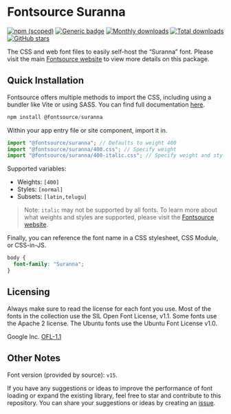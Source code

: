 # Fontsource Suranna

[![npm (scoped)](https://img.shields.io/npm/v/@fontsource/suranna?color=brightgreen)](https://www.npmjs.com/package/@fontsource/suranna) [![Generic badge](https://img.shields.io/badge/fontsource-passing-brightgreen)](https://github.com/fontsource/fontsource) [![Monthly downloads](https://badgen.net/npm/dm/@fontsource/suranna)](https://github.com/fontsource/fontsource) [![Total downloads](https://badgen.net/npm/dt/@fontsource/suranna)](https://github.com/fontsource/fontsource) [![GitHub stars](https://img.shields.io/github/stars/fontsource/fontsource.svg?style=social&label=Star)](https://github.com/fontsource/fontsource/stargazers)

The CSS and web font files to easily self-host the “Suranna” font. Please visit the main [Fontsource website](https://fontsource.org/fonts/suranna) to view more details on this package.

## Quick Installation

Fontsource offers multiple methods to import the CSS, including using a bundler like Vite or using SASS. You can find full documentation [here](https://fontsource.org/docs/getting-started/introduction).

```javascript
npm install @fontsource/suranna
```

Within your app entry file or site component, import it in.

```javascript
import "@fontsource/suranna"; // Defaults to weight 400
import "@fontsource/suranna/400.css"; // Specify weight
import "@fontsource/suranna/400-italic.css"; // Specify weight and style
```

Supported variables:
- Weights: `[400]`
- Styles: `[normal]`
- Subsets: `[latin,telugu]`

> Note: `italic` may not be supported by all fonts. To learn more about what weights and styles are supported, please visit the [Fontsource website](https://fontsource.org/fonts/suranna).

Finally, you can reference the font name in a CSS stylesheet, CSS Module, or CSS-in-JS.

```css
body {
  font-family: "Suranna";
}
```

## Licensing
Always make sure to read the license for each font you use. Most of the fonts in the collection use the SIL Open Font License, v1.1. Some fonts use the Apache 2 license. The Ubuntu fonts use the Ubuntu Font License v1.0.

Google Inc.
[OFL-1.1](http://scripts.sil.org/OFL)

## Other Notes
Font version (provided by source): `v15`.

If you have any suggestions or ideas to improve the performance of font loading or expand the existing library, feel free to star and contribute to this repository. You can share your suggestions or ideas by creating an [issue](https://github.com/fontsource/fontsource/issues).